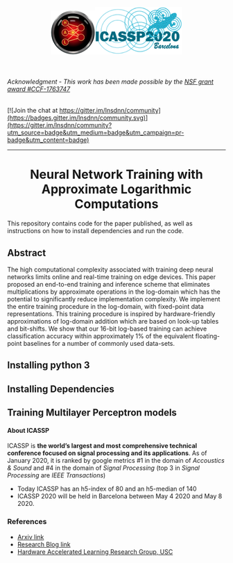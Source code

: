 <p align="center"><img width="20%" src="hal.png" /><img width="40%" src="ICASSP2020.png" /></p><br/>

###### Acknowledgment - This work has been made possible by the [NSF grant award #CCF-1763747](https://www.nsf.gov/awardsearch/showAward?AWD_ID=1763747&HistoricalAwards=false)

[![Join the chat at https://gitter.im/lnsdnn/community](https://badges.gitter.im/lnsdnn/community.svg)](https://gitter.im/lnsdnn/community?utm_source=badge&utm_medium=badge&utm_campaign=pr-badge&utm_content=badge)

-----

<h1 align="center">Neural Network Training with Approximate Logarithmic Computations</h1>

This repository contains code for the paper published, as well as instructions on how to install dependencies and run the code.

## Abstract

The high computational complexity associated with training deep neural networks limits online and real-time training on edge devices. This paper proposed an end-to-end training and inference scheme that eliminates multiplications by approximate operations in the log-domain which has the potential to significantly reduce implementation complexity. We implement the entire training procedure in the log-domain, with fixed-point data representations. This training procedure is inspired by hardware-friendly approximations of log-domain addition which are based on look-up tables and bit-shifts. We show that our 16-bit log-based training can achieve classification accuracy within approximately 1% of the equivalent floating-point baselines for a number of commonly used data-sets.

## Installing python 3

## Installing Dependencies

## Training Multilayer Perceptron models

#### About ICASSP

ICASSP is **the world’s largest and most comprehensive technical conference focused on signal processing and its applications**. As of January 2020, it is ranked by google metrics #1 in the domain of *Accoustics & Sound* and #4 in the domain of *Signal Processing* (top 3 in *Signal Processing* are *IEEE Transactions*)

* Today ICASSP has an h5-index of 80 and an h5-median of 140
* ICASSP 2020 will be held in Barcelona between May 4 2020 and May 8 2020.

### References

* [Arxiv link](https://arxiv.org/abs/1910.09876)
* [Research Blog link](https://towardsdatascience.com/neural-networks-training-with-approximate-logarithmic-computations-44516f32b15b)
* [Hardware Accelerated Learning Research Group, USC](https://hal.usc.edu/)
